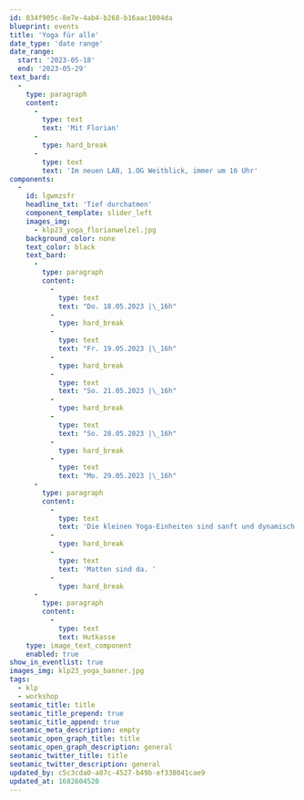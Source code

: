 ```yaml
---
id: 834f905c-8e7e-4ab4-b268-b16aac1004da
blueprint: events
title: 'Yoga für alle'
date_type: 'date range'
date_range:
  start: '2023-05-18'
  end: '2023-05-29'
text_bard:
  -
    type: paragraph
    content:
      -
        type: text
        text: 'Mit Florian'
      -
        type: hard_break
      -
        type: text
        text: 'Im neuen LAB, 1.OG Weitblick, immer um 16 Uhr'
components:
  -
    id: lgwmzsfr
    headline_txt: 'Tief durchatmen'
    component_template: slider_left
    images_img:
      - klp23_yoga_florianwelzel.jpg
    background_color: none
    text_color: black
    text_bard:
      -
        type: paragraph
        content:
          -
            type: text
            text: "Do. 18.05.2023 |\_16h"
          -
            type: hard_break
          -
            type: text
            text: "Fr. 19.05.2023 |\_16h"
          -
            type: hard_break
          -
            type: text
            text: "So. 21.05.2023 |\_16h"
          -
            type: hard_break
          -
            type: text
            text: "So. 28.05.2023 |\_16h"
          -
            type: hard_break
          -
            type: text
            text: "Mo. 29.05.2023 |\_16h"
      -
        type: paragraph
        content:
          -
            type: text
            text: 'Die kleinen Yoga-Einheiten sind sanft und dynamisch und für Euch individuell angepasst. Es ist Zeit für neue bewusste Erfahrungen! Sei dabei, probiere es aus: mit Freude und Gelassenheit. '
          -
            type: hard_break
          -
            type: text
            text: 'Matten sind da. '
          -
            type: hard_break
      -
        type: paragraph
        content:
          -
            type: text
            text: Hutkasse
    type: image_text_component
    enabled: true
show_in_eventlist: true
images_img: klp23_yoga_banner.jpg
tags:
  - klp
  - workshop
seotamic_title: title
seotamic_title_prepend: true
seotamic_title_append: true
seotamic_meta_description: empty
seotamic_open_graph_title: title
seotamic_open_graph_description: general
seotamic_twitter_title: title
seotamic_twitter_description: general
updated_by: c5c3cda0-a87c-4527-b49b-ef338041cae9
updated_at: 1682604520
---
```

